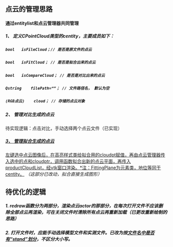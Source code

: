 ## 点云的管理思路

#### 通过entitylist和点云管理器共同管理

##### 1、 定义CPointCloud类型的centity，主要成员如下：

##### 		`bool	isFileCloud；// 是否是原文件的点云`

##### 		`bool	isFitCloud； // 是否是拟合出来的点云`

##### 		`bool	isCompareCloud； // 是否是对比出来的点云`

##### 		`Qstring	filePath=“”； // 文件路径名， 默认为空`

##### 		`(RGB点云)	cloud； // 存储的点云对象`

##### 2、 管理对比生成的点云

待实现逻辑：点击对比，手动选择两个点云文件（已实现）



##### <u>3、 管理拟合生成的点云</u>

<u>左键选中点云图像后，在高亮样式类给拟合用的cloudpt赋值，再由点云管理器传入选中的点和cloudptr，调用函数拟合出新的点云平面，再传入productCloudList，经vtk窗口渲染。*注：FittingPlane为元素类，地位等同于centity。</u>	*（这部分已改动，拟合直接生成图形）*



## 待优化的逻辑

##### 1.	redraw函数分为两部分，渲染点云actor的那部分，在每次打开文件不应该删除全部点云再渲染，可在关闭文件时清除所有点云再重新加载（已更改重新绘制的思路）

##### 2.   打开文件时，应能手动选择模型文件和实测文件。已改为按<u>文件名中是否有“stand”划分</u>，不区分大小写。

